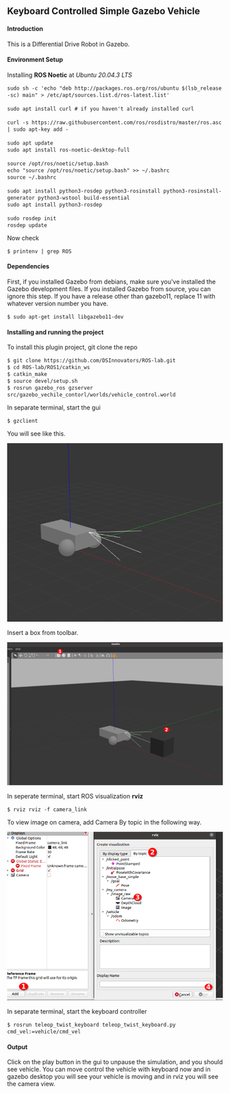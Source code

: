 ## Keyboard Controlled Simple Gazebo Vehicle 

#### Introduction

This is a Differential Drive Robot in Gazebo.


#### Environment Setup
Installing **ROS Noetic** at *Ubuntu 20.04.3 LTS*
    
    sudo sh -c 'echo "deb http://packages.ros.org/ros/ubuntu $(lsb_release -sc) main" > /etc/apt/sources.list.d/ros-latest.list'
    
    sudo apt install curl # if you haven't already installed curl
     
    curl -s https://raw.githubusercontent.com/ros/rosdistro/master/ros.asc | sudo apt-key add -
     
    sudo apt update
    sudo apt install ros-noetic-desktop-full
     
    source /opt/ros/noetic/setup.bash
    echo "source /opt/ros/noetic/setup.bash" >> ~/.bashrc
    source ~/.bashrc
     
    sudo apt install python3-rosdep python3-rosinstall python3-rosinstall-generator python3-wstool build-essential
    sudo apt install python3-rosdep
     
    sudo rosdep init
    rosdep update
 
Now check

    $ printenv | grep ROS


#### Dependencies
First, if you installed Gazebo from debians, make sure you've installed the Gazebo development files. If you installed Gazebo from source, you can ignore this step. If you have a release other than gazebo11, replace 11 with whatever version number you have.

    $ sudo apt-get install libgazebo11-dev
    


#### Installing and running the project
To install this plugin project, git clone the repo

    $ git clone https://github.com/DSInnovators/ROS-lab.git
    $ cd ROS-lab/ROS1/catkin_ws
    $ catkin_make
    $ source devel/setup.sh 
    $ rosrun gazebo_ros gzserver src/gazebo_vechile_contorl/worlds/vehicle_control.world

In separate terminal, start the gui

    $ gzclient

You will see like this.

![img_1.png](img_1.png)

Insert a box from toolbar.

![img_2.png](img_2.png)


In seperate terminal, start ROS visualization **rviz**
    
    $ rviz rviz -f camera_link

To view image on camera, add Camera By topic in the following way.

   ![img.png](img.png)

In separate terminal, start the keyboard controller

    $ rosrun teleop_twist_keyboard teleop_twist_keyboard.py cmd_vel:=vehicle/cmd_vel

#### Output
Click on the play button in the gui to unpause the simulation, and you should see vehicle. You can move control the vehicle with keyboard now and in gazebo desktop you will see your vehicle is moving and in rviz you will see the camera view.
    

   


